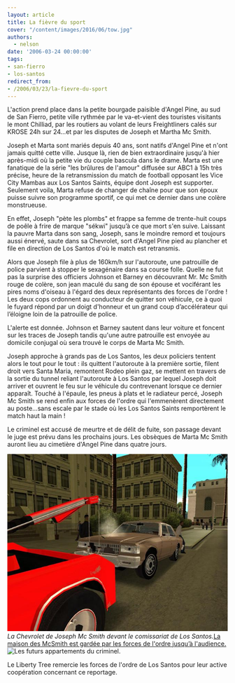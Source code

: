 ```yaml
---
layout: article
title: La fièvre du sport
cover: "/content/images/2016/06/tow.jpg"
authors:
  - nelson
date: '2006-03-24 00:00:00'
tags:
- san-fierro
- los-santos
redirect_from:
- /2006/03/23/la-fievre-du-sport
---
```


L'action prend place dans la petite bourgade paisible d'Angel Pine, au sud de San Fierro, petite ville rythmée par le va-et-vient des touristes visitants le mont Chilliad, par les routiers au volant de leurs Freightliners calés sur KROSE 24h sur 24...et par les disputes de Joseph et Martha Mc Smith.

Joseph et Marta sont mariés depuis 40 ans, sont natifs d'Angel Pine et n'ont jamais quitté cette ville. Jusque là, rien de bien extraordinaire jusqu'à hier après-midi où la petite vie du couple bascula dans le drame. Marta est une fanatique de la série "les brûlures de l'amour" diffusée sur ABC1 à 15h très précise, heure de la retransmission du match de football opposant les Vice City Mambas aux Los Santos Saints, équipe dont Joseph est supporter. Seulement voila, Marta refuse de changer de chaîne pour que son époux puisse suivre son programme sportif, ce qui met ce dernier dans une colère monstrueuse.

En effet, Joseph "pète les plombs" et frappe sa femme de trente-huit coups de poêle à frire de marque "sékwi" jusqu’à ce que mort s'en suive. Laissant la pauvre Marta dans son sang, Joseph, sans le moindre remord et toujours aussi énervé, saute dans sa Chevrolet, sort d'Angel Pine pied au plancher et file en direction de Los Santos d'où le match est retransmis.

Alors que Joseph file à plus de 160km/h sur l'autoroute, une patrouille de police parvient à stopper le sexagénaire dans sa course folle. Quelle ne fut pas la surprise des officiers Johnson et Barney en découvrant Mr. Mc Smith rouge de colère, son jean maculé du sang de son épouse et vociférant les pires noms d'oiseau à l'égard des deux représentants des forces de l'ordre ! Les deux cops ordonnent au conducteur de quitter son véhicule, ce à quoi le fuyard répond par un doigt d'honneur et un grand coup d’accélérateur qui l’éloigne loin de la patrouille de police.

L'alerte est donnée. Johnson et Barney sautent dans leur voiture et foncent sur les traces de Joseph tandis qu'une autre patrouille est envoyée au domicile conjugal où sera trouvé le corps de Marta Mc Smith.

Joseph approche à grands pas de Los Santos, les deux policiers tentent alors le tout pour le tout : ils quittent l'autoroute à la première sortie, filent droit vers Santa Maria, remontent Rodeo plein gaz, se mettent en travers de la sortie du tunnel reliant l'autoroute à Los Santos par lequel Joseph doit arriver et ouvrent le feu sur le véhicule du contrevenant lorsque ce dernier apparaît. Touché à l'épaule, les pneus à plats et le radiateur percé, Joseph Mc Smith se rend enfin aux forces de l'ordre qui l'emmenèrent directement au poste...sans escale par le stade où les Los Santos Saints remportèrent le match haut la main !

Le criminel est accusé de meurtre et de délit de fuite, son passage devant le juge est prévu dans les prochains jours. Les obsèques de Marta Mc Smith auront lieu au cimetière d'Angel Pine dans quatre jours.

![La Chevrolet de Joseph Mc Smith devant le comissariat de Los Santos.](/content/images/2005/01/tow.jpg)
_La Chevrolet de Joseph Mc Smith devant le comissariat de Los Santos._[La maison des McSmith est gardée par les forces de l'ordre jusqu’à l'audience.](/content/images/2005/01/copspine.jpg)
![
Les futurs appartements du criminel.](/content/images/2005/01/cell1.jpg)

Le Liberty Tree remercie les forces de l'ordre de Los Santos pour leur active coopération concernant ce reportage.